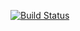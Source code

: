 [![Build Status](https://travis-ci.org/LogicJake/blog.svg?branch=master)](https://travis-ci.org/LogicJake/blog)
